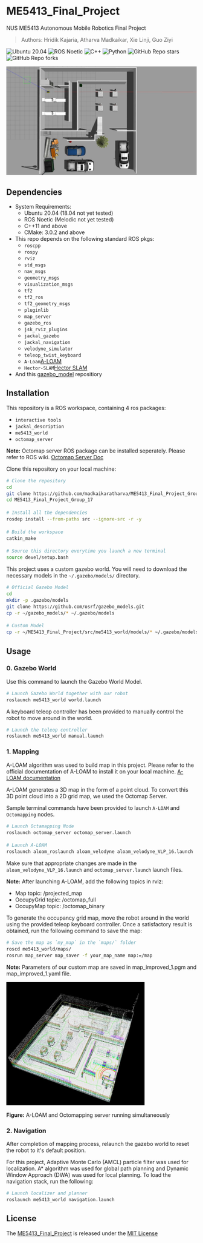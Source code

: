 # ME5413_Final_Project

NUS ME5413 Autonomous Mobile Robotics Final Project
> Authors: Hridik Kajaria, Atharva Madkaikar, Xie Linji, Guo Ziyi

![Ubuntu 20.04](https://img.shields.io/badge/OS-Ubuntu_20.04-informational?style=flat&logo=ubuntu&logoColor=white&color=2bbc8a)
![ROS Noetic](https://img.shields.io/badge/Tools-ROS_Noetic-informational?style=flat&logo=ROS&logoColor=white&color=2bbc8a)
![C++](https://img.shields.io/badge/Code-C++-informational?style=flat&logo=c%2B%2B&logoColor=white&color=2bbc8a)
![Python](https://img.shields.io/badge/Code-Python-informational?style=flat&logo=Python&logoColor=white&color=2bbc8a)
![GitHub Repo stars](https://img.shields.io/github/stars/NUS-Advanced-Robotics-Centre/ME5413_Final_Project?color=FFE333)
![GitHub Repo forks](https://img.shields.io/github/forks/NUS-Advanced-Robotics-Centre/ME5413_Final_Project?color=FFE333)

![cover_image](src/me5413_world/media/gazebo_world.jpg)

## Dependencies

* System Requirements:
  * Ubuntu 20.04 (18.04 not yet tested)
  * ROS Noetic (Melodic not yet tested)
  * C++11 and above
  * CMake: 3.0.2 and above
* This repo depends on the following standard ROS pkgs:
  * `roscpp`
  * `rospy`
  * `rviz`
  * `std_msgs`
  * `nav_msgs`
  * `geometry_msgs`
  * `visualization_msgs`
  * `tf2`
  * `tf2_ros`
  * `tf2_geometry_msgs`
  * `pluginlib`
  * `map_server`
  * `gazebo_ros`
  * `jsk_rviz_plugins`
  * `jackal_gazebo`
  * `jackal_navigation`
  * `velodyne_simulator`
  * `teleop_twist_keyboard`
  * `A-Loam`[A-LOAM](https://github.com/HKUST-Aerial-Robotics/A-LOAM)
  * `Hector-SLAM`[Hector SLAM](https://github.com/samialperen/oko_slam/blob/master/doc/hector_slam_tutorial.md)
* And this [gazebo_model](https://github.com/osrf/gazebo_models) repositiory

## Installation

This repository is a ROS workspace, containing 4 ros packages:
* `interactive tools`
* `jackal_description`
* `me5413_world`
* `octomap_server`

**Note:** Octomap server ROS package can be installed seperately. Please refer to ROS wiki.
[Octomap Server Doc](https://wiki.ros.org/octomap_server)

Clone this repository on your local machine:

```bash
# Clone the repository
cd
git clone https://github.com/madkaikaratharva/ME5413_Final_Project_Group_17.git
cd ME5413_Final_Project_Group_17

# Install all the dependencies
rosdep install --from-paths src --ignore-src -r -y

# Build the workspace
catkin_make

# Source this directory everytime you launch a new terminal
source devel/setup.bash
```

This project uses a custom gazebo world. You will need to download the necessary models in the `~/.gazebo/models/` directory.

```bash
# Official Gazebo Model
cd
mkdir -p .gazebo/models
git clone https://github.com/osrf/gazebo_models.git
cp -r ~/gazebo_models/* ~/.gazebo/models

# Custom Model
cp -r ~/ME5413_Final_Project/src/me5413_world/models/* ~/.gazebo/models
```


## Usage

### 0. Gazebo World

Use this command to launch the Gazebo World Model.

```bash
# Launch Gazebo World together with our robot
roslaunch me5413_world world.launch
```

A keyboard teleop controller has been provided to manually control the robot to move around in the world.
```bash
# Launch the teleop controller
roslaunch me5413_world manual.launch
```


### 1. Mapping

A-LOAM algorithm was used to build map in this project. Please refer to the official documentation of A-LOAM to install it on your local machine.
[A-LOAM documentation](https://github.com/HKUST-Aerial-Robotics/A-LOAM)

A-LOAM generates a 3D map in the form of a point cloud. To convert this 3D point cloud into a 2D grid map, we used the Octomap Server.

Sample terminal commands have been provided to launch `A-LOAM` and `Octomapping` nodes.


```bash
# Launch Octamapping Node
roslaunch octomap_server octomap_server.launch

# Launch A-LOAM
roslaunch aloam_roslaunch aloam_velodyne aloam_velodyne_VLP_16.launch

```
Make sure that appropriate changes are made in the `aloam_velodyne_VLP_16.launch` and `octomap_server.launch` launch files.

**Note:** After launching A-LOAM, add the following topics in rviz:
* Map topic: /projected_map
* OccupyGrid topic: /octomap_full
* OccupyMap topic: /octomap_binary

To generate the occupancy grid map, move the robot around in the world using the provided teleop keyboard controller. Once a satisfactory result is obtained, run the following command to save the map:

```bash
# Save the map as `my_map` in the `maps/` folder
roscd me5413_world/maps/
rosrun map_server map_saver -f your_map_name map:=/map
```

**Note:** Parameters of our custom map are saved in map_improved_1.pgm and map_improved_1.yaml file.


![A-LOAM](src/me5413_world/media/Aloam_map.png)

**Figure:** A-LOAM and Octomapping server running simultaneously 



### 2. Navigation

After completion of mapping process, relaunch the gazebo world to reset the robot to it's default position.

For this project, Adaptive Monte Carlo (AMCL) particle filter was used for localization. A* algorithm was used for global path planning and Dynamic Window Approach (DWA) was used for local planning. To load the navigation stack, run the following:

```bash
# Launch localizer and planner
roslaunch me5413_world navigation.launch
```
## License

The [ME5413_Final_Project](https://github.com/NUS-Advanced-Robotics-Centre/ME5413_Final_Project) is released under the [MIT License](https://github.com/NUS-Advanced-Robotics-Centre/ME5413_Final_Project/blob/main/LICENSE)